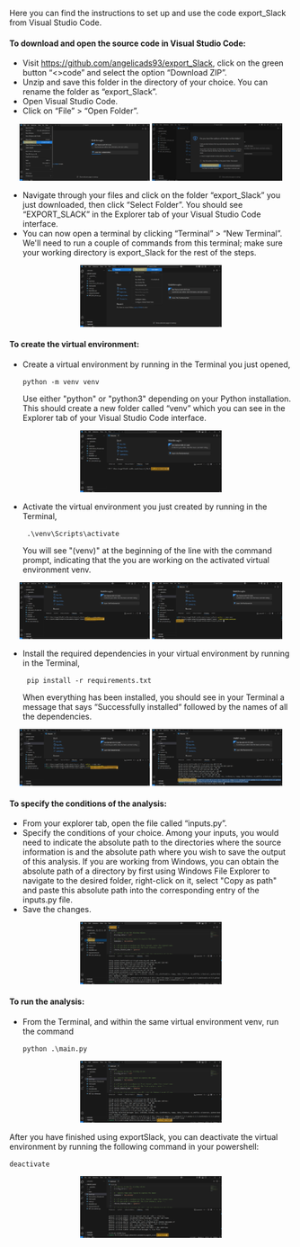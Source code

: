 Here you can find the instructions to set up and use the code export_Slack from Visual Studio Code.

#### To download and open the source code in Visual Studio Code:
* Visit https://github.com/angelicads93/export_Slack, click on the green button “<>code” and select the option “Download ZIP”.
* Unzip and save this folder in the directory of your choice. You can rename the folder as “export_Slack”.
* Open Visual Studio Code.
* Click on “File” > “Open Folder”.
<p align="center">
  <img src="../images/openFolder.png" alt="Open Folder" style="width:46%"; height:auto>
  <img src="../images/yesITrust.png" alt="Trust source" style="width:46%"; height:auto>
</p>
  
* Navigate through your files and click on the folder “export_Slack” you just downloaded, then click “Select Folder”. You should see “EXPORT_SLACK” in the Explorer tab of your Visual Studio Code interface.
* You can now open a terminal by clicking “Terminal” > “New Terminal”. We'll need to run a couple of commands from this terminal; make sure your working directory is export_Slack for the rest of the steps.
<p align="center">
  <img src="../images/Terminal.png" alt="Open terminal" style="width:50%"; height:auto>
</p>
    
#### To create the virtual environment:
* Create a virtual environment by running in the Terminal you just opened,
  ```{script}
  python -m venv venv
  ```
  Use either "python" or "python3" depending on your Python installation. This should create a new folder called “venv” which you can see in the Explorer tab of your Visual Studio Code interface.
<p align="center">
  <img src="../images/pythonVenv.png" alt="Create venv" style="width:50%"; height:auto>
</p>

* Activate the virtual environment you just created by running in the Terminal,
  ```{sript}
   .\venv\Scripts\activate
  ```
  You will see "(venv)" at the beginning of the line with the command prompt, indicating that the you are working on the activated virtual environment venv.
<p align='center'>
  <img src="../images/activate.png" alt="Activate venv" style="width:46%"; height:auto>
  <img src="../images/venvActivated.png" alt="venv activated" style="width:46%"; height:auto>
</p>

* Install the required dependencies in your virtual environment by running in the Terminal,
  ```{script}
   pip install -r requirements.txt
  ```
   When everything has been installed, you should see in your Terminal a message that says “Successfully installed“ followed by the names of all the dependencies.
<p align="center">
  <img src="../images/install.png" alt="Install requirements" style="width:46%"; height:auto>
  <img src="../images/sucess.png" alt="Successful download" style="width:46%"; height:auto>
</p>

#### To specify the conditions of the analysis:
* From your explorer tab, open the file called “inputs.py”.
* Specify the conditions of your choice. Among your inputs, you would need to indicate the absolute path to the directories where the source information is and the absolute path where you wish to save the output of this analysis. If you are working from Windows, you can obtain the absolute path of a directory by first using Windows File Explorer to navigate to the desired folder, right-click on it, select "Copy as path" and paste this absolute path into the corresponding entry of the inputs.py file.
* Save the changes.
<p align="center">
  <img src="../images/inputs.png" alt="Edit inputs" style="width:50%"; height:auto>
</p>

#### To run the analysis:
* From the Terminal, and within the same virtual environment venv, run the command
  ```{script}
  python .\main.py
  ```
<p align="center">
  <img src="../images/main.png" alt="Execute main" style="width:50%"; height:auto>
</p>

After you have finished using exportSlack, you can deactivate the virtual environment by running the following command in your powershell:
```{script}
deactivate
```
<p align="center">
  <img src="../images/deactivate.png" alt="Deactivate" style="width:50%"; height:auto>
</p>


